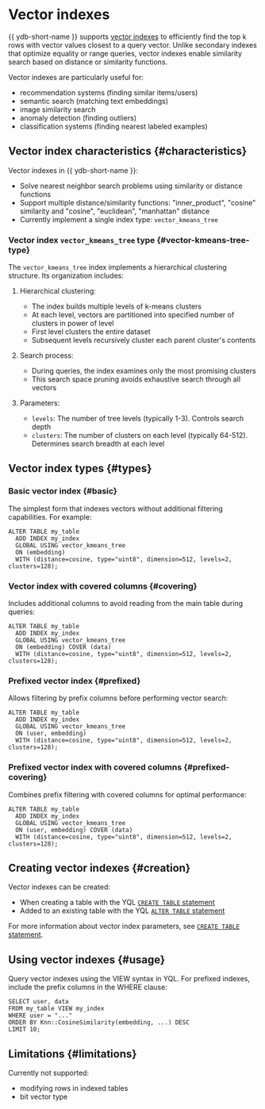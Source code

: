 # Vector indexes

{{ ydb-short-name }} supports [vector indexes](https://en.wikipedia.org/wiki/Vector_database) to efficiently find the top k rows with vector values closest to a query vector. Unlike secondary indexes that optimize equality or range queries, vector indexes enable similarity search based on distance or similarity functions.

Vector indexes are particularly useful for:

* recommendation systems (finding similar items/users)
* semantic search (matching text embeddings)
* image similarity search
* anomaly detection (finding outliers)
* classification systems (finding nearest labeled examples)

## Vector index characteristics {#characteristics}

Vector indexes in {{ ydb-short-name }}:

* Solve nearest neighbor search problems using similarity or distance functions
* Support multiple distance/similarity functions: "inner_product", "cosine" similarity and "cosine", "euclidean", "manhattan" distance
* Currently implement a single index type: `vector_kmeans_tree`

### Vector index `vector_kmeans_tree` type {#vector-kmeans-tree-type}

The `vector_kmeans_tree` index implements a hierarchical clustering structure. Its organization includes:

1. Hierarchical clustering:

    - The index builds multiple levels of k-means clusters
    - At each level, vectors are partitioned into specified number of clusters in power of level
    - First level clusters the entire dataset
    - Subsequent levels recursively cluster each parent cluster's contents

2. Search process:

    - During queries, the index examines only the most promising clusters
    - This search space pruning avoids exhaustive search through all vectors

3. Parameters:

    - `levels`: The number of tree levels (typically 1-3). Controls search depth
    - `clusters`: The number of clusters on each level (typically 64-512). Determines search breadth at each level 

## Vector index types {#types}

### Basic vector index {#basic}

The simplest form that indexes vectors without additional filtering capabilities. For example:

```yql
ALTER TABLE my_table
  ADD INDEX my_index
  GLOBAL USING vector_kmeans_tree
  ON (embedding)
  WITH (distance=cosine, type="uint8", dimension=512, levels=2, clusters=128);
```

### Vector index with covered columns {#covering}

Includes additional columns to avoid reading from the main table during queries:

```yql
ALTER TABLE my_table
  ADD INDEX my_index
  GLOBAL USING vector_kmeans_tree
  ON (embedding) COVER (data)
  WITH (distance=cosine, type="uint8", dimension=512, levels=2, clusters=128);
```

### Prefixed vector index {#prefixed}

Allows filtering by prefix columns before performing vector search:

```yql
ALTER TABLE my_table
  ADD INDEX my_index
  GLOBAL USING vector_kmeans_tree
  ON (user, embedding)
  WITH (distance=cosine, type="uint8", dimension=512, levels=2, clusters=128);
```

### Prefixed vector index with covered columns {#prefixed-covering}

Combines prefix filtering with covered columns for optimal performance:

```yql
ALTER TABLE my_table
  ADD INDEX my_index
  GLOBAL USING vector_kmeans_tree
  ON (user, embedding) COVER (data)
  WITH (distance=cosine, type="uint8", dimension=512, levels=2, clusters=128);
```

## Creating vector indexes {#creation}

Vector indexes can be created:

* When creating a table with the YQL [`CREATE TABLE` statement](../../yql/reference/syntax/create_table/vector_index.md)
* Added to an existing table with the YQL [`ALTER TABLE` statement](../../yql/reference/syntax/alter_table/indexes.md)

For more information about vector index parameters, see [`CREATE TABLE` statement](../../yql/reference/syntax/create_table/vector_index.md).

## Using vector indexes {#usage}

Query vector indexes using the VIEW syntax in YQL. For prefixed indexes, include the prefix columns in the WHERE clause:

```yql
SELECT user, data
FROM my_table VIEW my_index
WHERE user = "..."
ORDER BY Knn::CosineSimilarity(embedding, ...) DESC
LIMIT 10;
```


## Limitations {#limitations}

Currently not supported:
* modifying rows in indexed tables
* bit vector type
